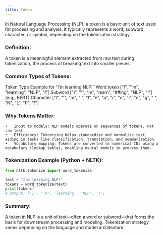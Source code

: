 ```yaml
---
title: Token
---
```

In Natural Language Processing (NLP), a token is a basic unit of text used for processing and analysis. It typically represents a word, subword, character, or symbol, depending on the tokenization strategy.

### Definition:

A token is a meaningful element extracted from raw text during tokenization, the process of breaking text into smaller pieces.

### Common Types of Tokens:

Token Type	Example for “I’m learning NLP!”
Word token	["I", "'m", "learning", "NLP", "!"]
Subword	["I", "'", "m", "learn", "##ing", "NLP", "!"] (e.g., BERT)
Character	["I", "'", "m", " ", "l", "e", "a", "r", "n", "i", "n", "g", " ", "N", "L", "P", "!"]


### Why Tokens Matter:
	•	Input to models: NLP models operate on sequences of tokens, not raw text.
	•	Efficiency: Tokenizing helps standardize and normalize text, aiding in tasks like classification, translation, and summarization.
	•	Vocabulary mapping: Tokens are converted to numerical IDs using a vocabulary (lookup table), enabling neural models to process them.

### Tokenization Example (Python + NLTK):

```python
from nltk.tokenize import word_tokenize

text = "I'm learning NLP!"
tokens = word_tokenize(text)
print(tokens)
# Output: ['I', "'m", 'learning', 'NLP', '!']
```


### Summary:

A token in NLP is a unit of text—often a word or subword—that forms the basis for downstream processing and modeling. Tokenization strategy varies depending on the language and model architecture.
